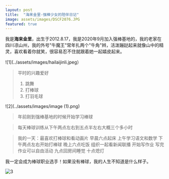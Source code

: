 ```yaml
---
layout: post
title:  "海来金里-强棒少女的陪伴日记"
image: assets/images/DSCF2076.JPG
featured: true
---
```


我是**海来金里**，出生于2012.8.17，我是2020年9月加入强棒基地的，我的老家在四川凉山州，我的外号"牛魔王"常年扎两个"牛角"辫，活泼蹦跶起来就像山中的精灵，喜欢看着你就笑，很容易忍不住就跟着她一起嬉皮起来。

![1](../assets/images/hailaijinli.jpeg）

> 平时的兴趣爱好
>   1. 跳舞
>   2. 打棒球
>   3. 打羽毛球

![2](../assets/images/image (1).png)
> 年前刚到强棒基地的时候开始学习棒球

> 每天棒球训练从下午两点左右到五点半左右大概三个多小时

> 我的一天：最喜欢打棒球和看动画片 
> 早晨六点起床
> 上午学习语文和数学
> 下午两点左右开始打棒球
> 晚上六点吃饭
> 组织一起看新闻联播
> 开始写作业
> 写完作业可以自由活动
> 九点回房间睡觉
> 十点熄灯

我一定会成为棒球职业选手！如果没有棒球，我的人生不知道是什么样子。

![3](../assets/images/image.png)  

